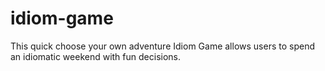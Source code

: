 # idiom-game
This quick choose your own adventure Idiom Game allows users to spend an idiomatic weekend with fun decisions. 
